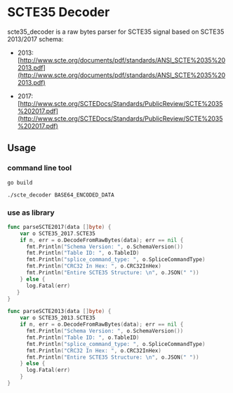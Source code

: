 # SCTE35 Decoder
scte35_decoder is a raw bytes parser for SCTE35 signal based on SCTE35 2013/2017 schema:

* 2013: [http://www.scte.org/documents/pdf/standards/ANSI_SCTE%2035%202013.pdf](http://www.scte.org/documents/pdf/standards/ANSI_SCTE%2035%202013.pdf)

* 2017: [http://www.scte.org/SCTEDocs/Standards/PublicReview/SCTE%2035%202017.pdf](http://www.scte.org/SCTEDocs/Standards/PublicReview/SCTE%2035%202017.pdf) 


## Usage

### command line tool

```
go build

./scte_decoder BASE64_ENCODED_DATA
```

### use as library

```go
func parseSCTE2017(data []byte) {	
	var o SCTE35_2017.SCTE35
	if n, err = o.DecodeFromRawBytes(data); err == nil {
	  fmt.Println("Schema Version: ", o.SchemaVersion())
	  fmt.Println("Table ID: ", o.TableID)
	  fmt.Println("splice_command_type: ", o.SpliceCommandType)
	  fmt.Println("CRC32 In Hex: ", o.CRC32InHex)
	  fmt.Println("Entire SCTE35 Structure: \n", o.JSON(" "))
	} else {
	  log.Fatal(err)
   }
}

func parseSCTE2013(data []byte) {	
	var o SCTE35_2013.SCTE35
	if n, err = o.DecodeFromRawBytes(data); err == nil {
	  fmt.Println("Schema Version: ", o.SchemaVersion())
	  fmt.Println("Table ID: ", o.TableID)
	  fmt.Println("splice_command_type: ", o.SpliceCommandType)
	  fmt.Println("CRC32 In Hex: ", o.CRC32InHex)
	  fmt.Println("Entire SCTE35 Structure: \n", o.JSON(" "))
	} else {
	  log.Fatal(err)
	}
}
```